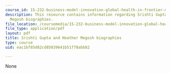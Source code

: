```yaml
---
course_id: 15-232-business-model-innovation-global-health-in-frontier-markets-fall-2013
description: This resource contains information regarding Srishti Gupta and Heather
  Megosh biographies.
file_location: /coursemedia/15-232-business-model-innovation-global-health-in-frontier-markets-fall-2013/eac1bf85d82cd85039641b51f78abb82_MIT_15_232F13_12_Sri_Gu_Hea_Me.pdf
file_type: application/pdf
layout: pdf
title: Srishti Gupta and Heather Megosh biographies
type: course
uid: eac1bf85d82cd85039641b51f78abb82

---
```

None